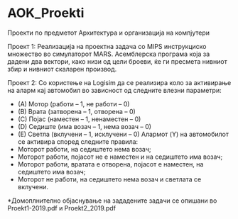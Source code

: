 # AOK_Proekti
Проекти по предметот Архитектура и организација на компјутери

Проект 1:
Реализација на проектна задача со MIPS инструкциско множество во симулаторот MARS.
Aсемблерска програма која за дадени два вектори, како низи од
цели броеви, ќе ги пресмета нивниот збир и нивниот скаларен производ. 

Проект 2:
Со користење на Logisim да се реализира коло за активирање на аларм кај автомобил во зависност од следните
влезни параметри:
- (А) Мотор (работи – 1, не работи – 0)
- (B) Врата (затворена – 1, отворена – 0)
- (C) Појас (наместен – 1, ненаместен – 0)
- (D) Седиште (има возач – 1, нема возач – 0)
- (E) Светла (вклучени – 1, исклучени – 0)
Алармот (Y) на автомобилот се активира според следните правила:
- Моторот работи, на седиштето нема возач;
- Моторот работи, појасот не е наместен и на седиштето има возач;
- Моторот работи, вратата е отворена, појасот е наместен, на седиштето има возач;
- Моторот не работи, на седиштето нема возач и светлата се вклучени.

*Домоплнително објаснување на зададените задачи се опишани во Proekt1-2019.pdf и Proekt2_2019.pdf
